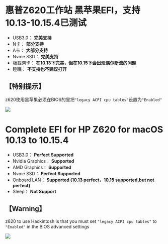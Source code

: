 惠普Z620工作站 黑苹果EFI，支持 10.13-10.15.4已测试
=
* USB3.0： **完美支持**
* N卡： **部分支持**
* A卡： **大部分支持**
* Nvme SSD： **完美支持**
* 板载网卡： **在10.13下完美，但在10.15下会出现偶尔断流的问题**
* 睡眠： **不支持也不建议打开**

【特别提示】
-
z620使用黑苹果必须在BIOS的里把`"legacy ACPI cpu tables"`设置为`"Enabled"`

![](https://github.com/mokiii/HP-Z620-Hackintosh-macOS_10.13-10.15/blob/master/BiosSET.jpg)


Complete EFI for HP Z620 for macOS 10.13 to 10.15.4
=
* USB3.0：          **Perfect Supported**
* Nvidia Graphics： **Supported**
* AMD Graphics：    **Supported**
* Nvme SSD：        **Perfect Supported**
* Onboard LAN：     **Supported (10.13 perfect，10.15 supported,but not perfect)**
* Sleep：           **Not Support**

【Warning】
-
z620 to use Hackintosh is that you must set `"legacy ACPI cpu tables"` to `"Enabled"` in the BIOS advanced settings

![](https://github.com/mokiii/HP-Z620-Hackintosh-macOS_10.13-10.15/blob/master/BiosSET.jpg)
